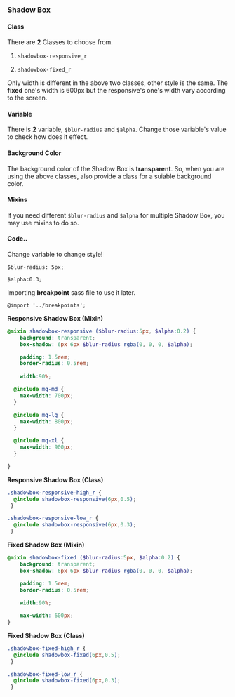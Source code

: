 ### Shadow Box



#### Class

There are **2** Classes to choose from. 

1. `shadowbox-responsive_r`

2. `shadowbox-fixed_r`

   

Only width is different in the above two classes, other style is the same. The **fixed** one's width is 600px but the responsive's one's width vary according to the screen. 



#### Variable

There is **2** variable, `$blur-radius` and `$alpha`. Change those variable's value to check how does it effect.  



#### Background Color

The background color of the Shadow Box is **transparent**.  So, when you are using the above classes, also provide  a class for a suiable background color. 



#### Mixins

If you need different `$blur-radius` and `$alpha` for multiple Shadow Box, you may use mixins to do so. 







#### Code..



Change variable to change style!

```
$blur-radius: 5px;

$alpha:0.3;
```





Importing **breakpoint** sass file to use it later.

```
@import '../breakpoints';
```



**Responsive Shadow Box (Mixin)** 



```scss
@mixin shadowbox-responsive ($blur-radius:5px, $alpha:0.2) {
    background: transparent; 
    box-shadow: 6px 6px $blur-radius rgba(0, 0, 0, $alpha);

    padding: 1.5rem;
    border-radius: 0.5rem;
    
    width:90%;

  @include mq-md {
    max-width: 700px;
  }

  @include mq-lg {
    max-width: 800px;
  }

  @include mq-xl {
    max-width: 900px;
  }

}

```



**Responsive Shadow Box (Class)** 

```scss
.shadowbox-responsive-high_r {
  @include shadowbox-responsive(6px,0.5);
 }
```



```scss
.shadowbox-responsive-low_r {
  @include shadowbox-responsive(6px,0.3);
 }
```





**Fixed Shadow Box (Mixin)**

```scss
@mixin shadowbox-fixed ($blur-radius:5px, $alpha:0.2) {
    background: transparent; 
    box-shadow: 6px 6px $blur-radius rgba(0, 0, 0, $alpha);

    padding: 1.5rem;
    border-radius: 0.5rem;
    
    width:90%;

    max-width: 600px;
}

```



**Fixed Shadow Box (Class)**



```scss
.shadowbox-fixed-high_r {
  @include shadowbox-fixed(6px,0.5);
 }
```



```scss
.shadowbox-fixed-low_r {
  @include shadowbox-fixed(6px,0.3);
 }
```




